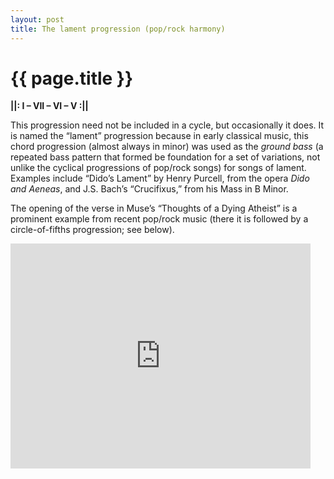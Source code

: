 ```yaml
---
layout: post
title: The lament progression (pop/rock harmony)
---
```


{{ page.title }}
================


**&#124;&#124;: I – VII – VI – V :&#124;&#124;**

This progression need not be included in a cycle, but occasionally it does. It is named the “lament” progression because in early classical music, this chord progression (almost always in minor) was used as the *ground bass* (a repeated bass pattern that formed be foundation for a set of variations, not unlike the cyclical progressions of pop/rock songs) for songs of lament. Examples include “Dido’s Lament” by Henry Purcell, from the opera *Dido and Aeneas*, and J.S. Bach’s “Crucifixus,” from his Mass in B Minor.

The opening of the verse in Muse’s “Thoughts of a Dying Atheist” is a prominent example from recent pop/rock music (there it is followed by a circle-of-fifths progression; see below).

<iframe width="480" height="360" src="http://www.youtube.com/embed/seNrC4_5Xxs?rel=0" frameborder="0" allowfullscreen></iframe>

